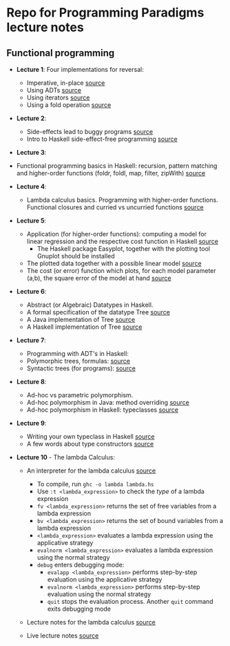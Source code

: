 # Repo for Programming Paradigms lecture notes

## Functional programming

* **Lecture 1**: Four implementations for reversal:
  * Imperative, in-place [source](https://github.com/pdmatei/pp2020/blob/master/L01/V1.java)
  * Using ADTs [source](https://github.com/pdmatei/pp2020/blob/master/L01/TDA.java)
  * Using iterators [source](https://github.com/pdmatei/pp2020/blob/master/L01/V3.java)
  * Using a fold operation [source](https://github.com/pdmatei/pp2020/blob/master/L01/V4.java)
* **Lecture 2**: 
  * Side-effects lead to buggy programs [source](https://github.com/pdmatei/pp2020/blob/master/L02/RefTr.java)
  * Intro to Haskell side-effect-free programming [source](https://github.com/pdmatei/pp2020/blob/master/L02/c02.hs)

 * **Lecture 3**:
  * Functional programming basics in Haskell: recursion, pattern matching and higher-order functions (foldr, foldl, map, filter, zipWith) [source](https://github.com/pdmatei/pp2020/blob/master/L03/c03.hs)

* **Lecture 4**:
  * Lambda calculus basics. Programming with higher-order functions. Functional closures and curried vs uncurried functions [source](https://github.com/pdmatei/pp2020/blob/master/L04/c04.hs)

* **Lecture 5**:
  * Application (for higher-order functions): computing a model for linear regression and the respective cost function in Haskell [source](https://github.com/pdmatei/pp2020/blob/master/L05/c05.hs)
    * The Haskell package Easyplot, together with the plotting tool Gnuplot should be installed
  * The plotted data together with a possible linear model [source](https://github.com/pdmatei/pp2020/blob/master/L05/model-1.png)
  * The cost (or error) function which plots, for each model parameter (a,b), the square error of the model at hand [source](https://github.com/pdmatei/pp2020/blob/master/L05/error.png)

* **Lecture 6**:
  * Abstract (or Algebraic) Datatypes in Haskell.
  * A formal specification of the datatype Tree [source](https://github.com/pdmatei/pp2020/blob/master/L06/Tree.tda) 
  * A Java implementation of Tree [source](https://github.com/pdmatei/pp2020/blob/master/L06/Trees.java)
  * A Haskell implementation of Tree [source](https://github.com/pdmatei/pp2020/blob/master/L06/Tree.hs)  

* **Lecture 7**:
  * Programming with ADT's in Haskell:
  * Polymorphic trees, formulas: [source](https://github.com/pdmatei/pp2020/blob/master/L07/formula.hs)
  * Syntactic trees (for programs): [source](https://github.com/pdmatei/pp2020/blob/master/L07/prog_without_check.tda)  

* **Lecture 8**:
  * Ad-hoc vs parametric polymorphism.
  * Ad-hoc polymorphism in Java: method overriding [source](https://github.com/pdmatei/pp2020/blob/master/L08/Polymorphism.java)
  * Ad-hoc polymorphism in Haskell: typeclasses [source](https://github.com/pdmatei/pp2020/blob/master/L08/polymorphism.hs)

* **Lecture 9**:
  * Writing your own typeclass in Haskell [source](https://github.com/pdmatei/pp2020/blob/master/L09/Eval.hs)
  * A few words about type constructors [source](https://github.com/pdmatei/pp2020/blob/master/L09/type_constructors.hs)

* **Lecture 10** - The lambda Calculus:
  * An interpreter for the lambda calculus [source](https://github.com/pdmatei/pp2020/blob/master/L10/lambda.hs)
    * To compile, run `ghc -o lambda lambda.hs`
    * Use `:t <lambda_expression>` to check the *type* of a lambda expression
    * `fv <lambda_expression>` returns the set of free variables from a lambda expression
    * `bv <lambda_expression>` returns the set of bound variables from a lambda expression
    * `<lambda_expression>` evaluates a lambda expression using the applicative strategy
    * `evalnorm <lambda_expression>` evaluates a lambda expression using the normal strategy
    * `debug` enters debugging mode:
      * `evalapp <lambda_expression>` performs step-by-step evaluation using the applicative strategy
      * `evalnorm <lambda_expression>` performs step-by-step evaluation using the normal strategy
      * `quit` stops the evaluation process. Another `quit` command exits debugging mode

  * Lecture notes for the lambda calculus [source](https://github.com/pdmatei/pp2020/blob/master/L10/lecture_notes.txt)
  * Live lecture notes [source](https://github.com/pdmatei/pp2020/blob/master/L10/live_notes.hs)



